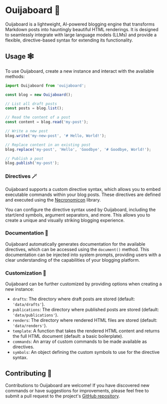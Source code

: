 # Ouijaboard 🔮

Ouijaboard is a lightweight, AI-powered blogging engine that transforms Markdown posts into hauntingly beautiful HTML renderings. It is designed to seamlessly integrate with large language models (LLMs) and provide a flexible, directive-based syntax for extending its functionality.

## Usage 🕸️

To use Ouijaboard, create a new instance and interact with the available methods:

```javascript
import Ouijaboard from 'ouijaboard';

const blog = new Ouijaboard();

// List all draft posts
const posts = blog.list();

// Read the content of a post
const content = blog.read('my-post');

// Write a new post
blog.write('my-new-post', '# Hello, World!');

// Replace content in an existing post
blog.replace('my-post', 'Hello', 'Goodbye', '# Goodbye, World!');

// Publish a post
blog.publish('my-post');
```

### Directives 🪄

Ouijaboard supports a custom directive syntax, which allows you to embed executable commands within your blog posts. These directives are defined and executed using the [Necronomicon](https://github.com/phantomaton-ai/necronomicon) library.

You can configure the directive syntax used by Ouijaboard, including the start/end symbols, argument separators, and more. This allows you to create a unique and visually striking blogging experience.

### Documentation 📜

Ouijaboard automatically generates documentation for the available directives, which can be accessed using the `document()` method. This documentation can be injected into system prompts, providing users with a clear understanding of the capabilities of your blogging platform.

### Customization 🔧

Ouijaboard can be further customized by providing options when creating a new instance:

- `drafts`: The directory where draft posts are stored (default: `'data/drafts'`).
- `publications`: The directory where published posts are stored (default: `'data/publications'`).
- `renders`: The directory where rendered HTML files are stored (default: `'data/renders'`).
- `template`: A function that takes the rendered HTML content and returns the full HTML document (default: a basic boilerplate).
- `commands`: An array of custom commands to be made available as directives.
- `symbols`: An object defining the custom symbols to use for the directive syntax.

## Contributing 🦄

Contributions to Ouijaboard are welcome! If you have discovered new commands or have suggestions for improvements, please feel free to submit a pull request to the project's [GitHub repository](https://github.com/phantomaton/ouijaboard).